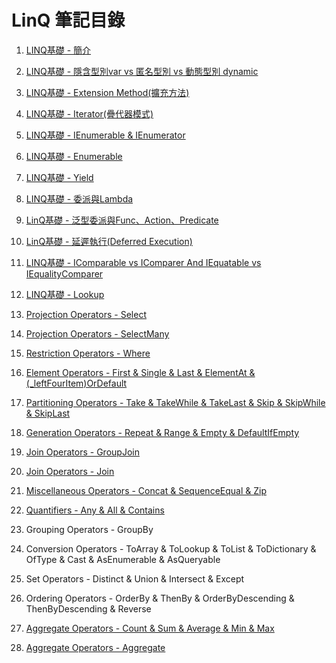 ﻿# LinQ 筆記目錄

1. [LINQ基礎 - 簡介](https://hackmd.io/gwdxkE0GQiKZwsFCZk6v8Q)
2. [LINQ基礎 - 隱含型別var vs 匿名型別 vs 動態型別 dynamic](https://hackmd.io/xUTkMJ6WRI-q2HRrO5GKkg)
3. [LINQ基礎 - Extension Method(擴充方法)](https://hackmd.io/HacOoV94SZy9ryAORocmnw)
4. [LINQ基礎 - Iterator(疊代器模式)](https://hackmd.io/vnZcWNdGRCq1cjMJRMJZZA)
5. [LINQ基礎 - IEnumerable & IEnumerator](https://hackmd.io/lSm0-BylRdK-MV0AErhHyw)
6. [LINQ基礎 - Enumerable](https://hackmd.io/khKtTK-mSPyCm7wvE9ghmw)
7. [LINQ基礎 - Yield](https://hackmd.io/P_h9ag3ETIOuZMrCq41hWQ?view)
8. [LINQ基礎 - 委派與Lambda](https://hackmd.io/sU49zV1bSmaaHQIty9o4cg)
9. [LinQ基礎 - 泛型委派與Func、Action、Predicate](https://hackmd.io/xQoAvh0sTdaiHpSc9qZvDQ?view)
10. [LinQ基礎 - 延遲執行(Deferred Execution)](https://hackmd.io/W__5nByUSCSWMsUEL82ZbA?view)
11. [LINQ基礎 - IComparable vs IComparer And IEquatable vs IEqualityComparer](https://hackmd.io/VrhUjGY9QPO2uOE06nR5ZA?view#IEquatable)
1. [LINQ基礎 - Lookup](https://hackmd.io/yMO0aHHPQKm61t0ceAeDCQ)
11. [Projection Operators - Select](https://hackmd.io/9TPoAhThTzGCVvwGxfwqOg?view)
12. [Projection Operators - SelectMany](https://hackmd.io/mNBV8TbOQ32VSdY83nLcHg?view)
12. [Restriction Operators - Where](https://hackmd.io/DcrS1BVHT9C1ygmUxU-yGg?view)
21. [Element Operators - First & Single & Last & ElementAt & (_leftFourItem)OrDefault](https://hackmd.io/xH9XwCvDQtq0oTi2hkAW6g?view#%E7%B8%BD%E7%B5%90)

16. [Partitioning Operators - Take & TakeWhile & TakeLast & Skip & SkipWhile & SkipLast](https://hackmd.io/R4TmtFzRTWanD6Hla0-jHQ?view)
19. [Generation Operators - Repeat & Range & Empty & DefaultIfEmpty](https://hackmd.io/MzS8dYhXT6yuc_jJAqZMog?view)
21. [Join Operators - GroupJoin ](https://hackmd.io/jX60lVihStOT5Lk8tVS7VA?view)
23. [Join Operators - Join](https://hackmd.io/ykn7yeeLS4qRgsNck1m_RA?view)


20. [Miscellaneous Operators - Concat & SequenceEqual & Zip ](https://hackmd.io/Zl9Vtkh3RYqfT5ieGHmczw?view)
18. [Quantifiers - Any & All & Contains ](https://hackmd.io/foPC9IiWQWWoqDFn9zzTUQ?view)
14. Grouping Operators - GroupBy
22. Conversion Operators - ToArray & ToLookup & ToList & ToDictionary & OfType & Cast & AsEnumerable & AsQueryable
17. Set Operators - Distinct & Union & Intersect & Except
13. Ordering Operators - OrderBy & ThenBy & OrderByDescending & ThenByDescending & Reverse
15. [Aggregate Operators - Count & Sum & Average & Min & Max](https://hackmd.io/itytIKAnRrWWUoZ79iyypQ?view)
16. [Aggregate Operators - Aggregate](https://hackmd.io/N-wyJYp8QC2Ro1KAXnzfzA)

